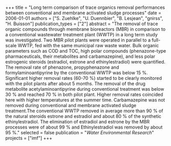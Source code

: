 +++
title = "Long term comparison of trace organics removal performances between conventional and membrane activated sludge processes"
date = 2006-01-01
authors = ["S. Zuehlke", "U. Duennbier", "B. Lesjean", "gnirss", "H. Buisson"]
publication_types = ["2"]
abstract = "The removal of trace organic compounds through membrane bioreactors (MBR) in comparison to a conventional wastewater treatment plant (WWTP) in a long term study was investigated. Two MBR pilot plants were operated in parallel to a full-scale WWTP, fed with the same municipal raw waste water. Bulk organic parameters such as COD and TOC, high polar compounds (phenazone-type pharmaceuticals, their metabolites and carbamazepine), and less polar estrogenic steroids (estradiol, estrone and ethinylestradiol) were quantified. The removal rate of phenazone, propyphenazone and formylaminoantipyrine by the conventional WWTP was below 15 %. Significant higher removal rates (60-70 %) started to be clearly monitored with the pilot plants after about 5 months. The removal of the drug metabolite acetylaminoantipyrine during conventional treatment was below 30 % and reached 70 % in both pilot plant. Higher removal rates coincided here with higher temperatures at the summer time. Carbamazepine was not removed during conventional and membrane activated sludge treatment.The conventional WWTP removed in average more than 90 % of the natural steroids estrone and estradiol and about 80 % of the synthetic ethinylestradiol. The elimination of estradiol and estrone by the MBR processes were of about 99 % and Ethinylestradiol was removed by about 95 %."
selected = false
publication = "*Water Environmental Research*"
projects = ["imf"]
+++

